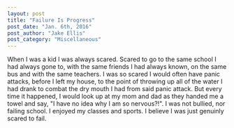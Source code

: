 ```yaml
---
layout: post
title: "Failure Is Progress"
post_date: "Jan. 6th, 2016"
post_author: "Jake Ellis"
post_category: "Miscellaneous"
---
```


When I was a kid I was always scared. Scared to go to the same school I had always gone to, with the same friends I had always known, on the same bus and with the same teachers. I was so scared I would often have panic attacks, before I left my house, to the point of throwing up all of the water I had drank to combat the dry mouth I had from said panic attack. But every time it happened, I would look up at my mom and dad as they handed me a towel and say, "I have no idea why I am so nervous?!". I was not bullied, nor failing school. I enjoyed my classes and sports. I believe I was just genuinly scared to fail.
<br><br>
